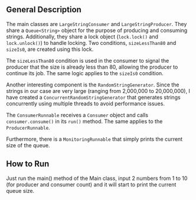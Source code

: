 <h2>General Description</h2>

The main classes are `LargeStringConsumer` and `LargeStringProducer`. They share a `Queue<String>` object for the purpose of producing and consuming strings. Additionally, they share a lock object (`lock.lock()` and `lock.unlock()`) to handle locking. Two conditions, `sizeLessThan80` and `sizeIs0`, are created using this lock.

The `sizeLessThan80` condition is used in the consumer to signal the producer that the size is already less than 80, allowing the producer to continue its job. The same logic applies to the `sizeIs0` condition.

Another interesting component is the `RandomStringGenerator`. Since the strings in our case are very large (ranging from 2,000,000 to 20,000,000), I have created a `ConcurrentRandomStringGenerator` that generates strings concurrently using multiple threads to avoid performance issues.

The `ConsumerRunnable` receives a `Consumer` object and calls `consumer.consume()` in its `run()` method. The same applies to the `ProducerRunnable`.

Furthermore, there is a `MonitoringRunnable` that simply prints the current size of the queue.

<h2> How to Run </h2>

Just run the main() method of the Main class, input 2 numbers from 1 to 10 (for producer and consumer count) and it will start to print the current queue size.
